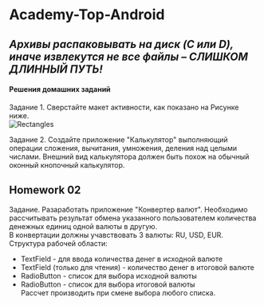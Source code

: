 # Academy-Top-Android

## *Архивы распаковывать на диск (C или D), иначе извлекутся не все файлы – СЛИШКОМ ДЛИННЫЙ ПУТЬ!*

#### Решения домашних заданий



Задание 1. Сверстайте макет активности, как показано на Рисунке ниже.    
![Rectangles](https://github.com/user-attachments/assets/d5358ed1-6ad3-449b-a87d-5df800471555)

Задание 2. Создайте приложение "Калькулятор" выполняющий операции сложения, вычитания, умножения, деления над целыми числами. Внешний вид калькулятора должен быть похож на обычный оконный кнопочный калькулятор.

## Homework 02

Задание. Разаработать приложение "Конвертер валют". Необходимо рассчитывать результат обмена указанного пользователем количества денежных единиц одной валюты в другую.    
В конвертации должны учавствовать 3 валюты: RU, USD, EUR.    
Структура рабочей области:    
- TextField - для ввода количества денег в исходной валюте    
- TextField (только для чтения) - количество денег в итоговой валюте    
- RadioButton - список для выбора исходной валюты    
- RadioButton - список для выбора итоговой валюты        
Рассчет производить при смене выбора любого списка.
